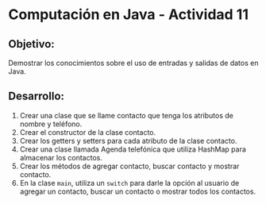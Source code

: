 # Computación en Java - Actividad 11
## Objetivo:
Demostrar los conocimientos sobre el uso de entradas y salidas de datos en Java.

## Desarrollo:
1.	Crear una clase que se llame contacto que tenga los atributos de nombre y teléfono.
2.	Crear el constructor de la clase contacto.
3.	Crear los getters y setters para cada atributo de la clase contacto.
4.	Crear una clase llamada Agenda telefónica que utiliza HashMap para almacenar los contactos.
5.	Crear los métodos de agregar contacto, buscar contacto y mostrar contacto.
6.	En la clase `main`, utiliza un `switch` para darle la opción al usuario de agregar un contacto, buscar un contacto o mostrar todos los contactos.